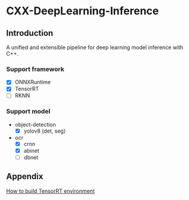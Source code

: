 # CXX-DeepLearning-Inference

## Introduction
A unified and extensible pipeline for deep learning model inference with C++.
### Support framework
- [x] ONNXRuntime
- [x] TensorRT
- [ ] RKNN
### Support model
- object-detection
  - [x] yolov8 (det, seg)
- ocr
  - [x] crnn
  - [x] abinet
  - [ ] dbnet

## Appendix
[How to build TensorRT environment](/doc/environment/cuda-on-linux.md)
